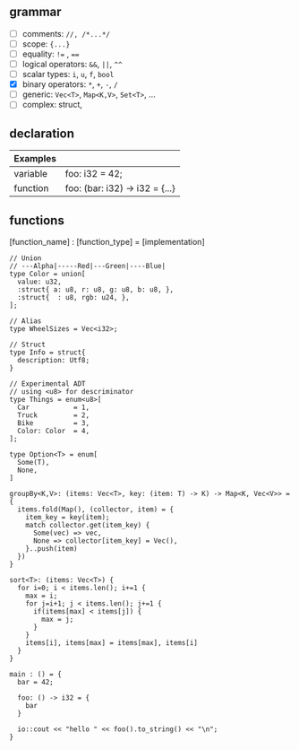 ## grammar

- [ ] comments: `//, /*...*/`
- [ ] scope: `{...}`
- [ ] equality: `!=` , `==`
- [ ] logical operators: `&&`, `||`, `^^`
- [ ] scalar types: `i`, `u`, `f`, `bool`
- [x] binary operators: `*`, `+`, `-`, `/`
- [ ] generic: `Vec<T>`, `Map<K,V>`, `Set<T>`, ...
- [ ] complex: struct,

## declaration

| Examples |                                                   |
| -------- | ------------------------------------------------- |
| variable | foo: i32 = 42;                                    |
| function | foo: (bar: i32) -> i32 = {...}                    |

## functions

[function_name] : [function_type] = [implementation]

```io
// Union
// ---Alpha|-----Red|---Green|----Blue|
type Color = union[
  value: u32,
  :struct{ a: u8, r: u8, g: u8, b: u8, },
  :struct{  : u8, rgb: u24, },
];

// Alias
type WheelSizes = Vec<i32>;

// Struct
type Info = struct{  
  description: Utf8;
}

// Experimental ADT 
// using <u8> for descriminator
type Things = enum<u8>[ 
  Car           = 1,
  Truck         = 2,
  Bike          = 3,
  Color: Color  = 4,  
];

type Option<T> = enum[
  Some(T),
  None,
]

groupBy<K,V>: (items: Vec<T>, key: (item: T) -> K) -> Map<K, Vec<V>> = {
  items.fold(Map(), (collector, item) = {
    item_key = key(item);
    match collector.get(item_key) {
      Some(vec) => vec,              
      None => collector[item_key] = Vec(),
    }..push(item)
  })
}

sort<T>: (items: Vec<T>) {
  for i=0; i < items.len(); i+=1 {
    max = i;
    for j=i+1; j < items.len(); j+=1 {
      if(items[max] < items[j]) {
        max = j;
      }
    }
    items[i], items[max] = items[max], items[i]
  }
}

main : () = {
  bar = 42;

  foo: () -> i32 = {
    bar
  }

  io::cout << "hello " << foo().to_string() << "\n";
}
```
